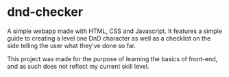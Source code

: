 # dnd-checker
A simple webapp made with HTML, CSS and Javascript. It features a simple guide to creating a level one DnD character as well as a checklist on the side telling the user what they've done so far.

This project was made for the purpose of learning the basics of front-end, and as such does not reflect my current skill level.
